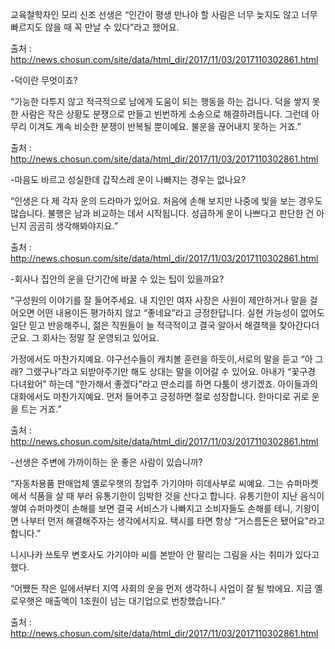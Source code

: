 교육철학자인 모리 신조 선생은 “인간이 평생 만나야 할 사람은 너무 늦지도 않고 너무 빠르지도 않을 때 꼭 만날 수 있다”라고 했어요.

출처 : http://news.chosun.com/site/data/html_dir/2017/11/03/2017110302861.html


-덕이란 무엇이죠?

“가능한 다투지 않고 적극적으로 남에게 도움이 되는 행동을 하는 겁니다. 덕을 쌓지 못한 사람은 작은 상황도 분쟁으로 만들고 빈번하게 소송으로 해결하려듭니다. 그런데 아무리 이겨도 계속 비슷한 분쟁이 반복될 뿐이예요. 불운을 끊어내지 못하는 거죠.”

출처 : http://news.chosun.com/site/data/html_dir/2017/11/03/2017110302861.html


-마음도 바르고 성실한데 갑작스레 운이 나빠지는 경우는 없나요? 

“인생은 다 제 각자 운의 드라마가 있어요. 처음에 손해 보지만 나중에 빛을 보는 경우도 많습니다. 불행은 남과 비교하는 데서 시작됩니다. 성급하게 운이 나쁘다고 판단한 건 아닌지 곰곰히 생각해봐야지요.”

출처 : http://news.chosun.com/site/data/html_dir/2017/11/03/2017110302861.html


-회사나 집안의 운을 단기간에 바꿀 수 있는 팁이 있을까요?

“구성원의 이야기를 잘 들어주세요. 내 지인인 여자 사장은 사원이 제안하거나 말을 걸어오면 어떤 내용이든 평가하지 않고 “좋네요”라고 긍정한답니다. 실현 가능성이 없어도 일단 믿고 반응해주니, 젊은 직원들이 늘 적극적이고 결국 알아서 해결책을 찾아간다더군요. 그 회사는 정말 잘 운영되고 있어요. 

가정에서도 마찬가지예요. 야구선수들이 캐치볼 훈련을 하듯이,서로의 말을 듣고 “아 그래? 그랬구나”라고 되받아주기만 해도 상대는 말을 이어갈 수 있어요. 아내가 “꽃구경 다녀왔어” 하는데 “한가해서 좋겠다”라고 딴소리를 하면 다툼이 생기겠죠. 아이들과의 대화에서도 마찬가지예요. 먼저 들어주고 긍정하면 절로 성장합니다. 한마디로 귀로 운을 트는 거죠.”

출처 : http://news.chosun.com/site/data/html_dir/2017/11/03/2017110302861.html


-선생은 주변에 가까이하는 운 좋은 사람이 있습니까?

“자동차용품 판매업체 옐로우햇의 창업주 가기야마 히데사부로 씨예요. 그는 슈퍼마켓에서 식품을 살 때 부러 유통기한이 임박한 것을 산다고 합니다. 유통기한이 지난 음식이 쌓여 슈퍼마켓이 손해를 보면 결국 서비스가 나빠지고 소비자들도 손해를 테니, 기왕이면 나부터 먼저 해결해주자는 생각에서지요. 택시를 타면 항상 “거스름돈은 됐어요"라고 합니다.”

니시나카 쓰토무 변호사도 가기야마 씨를 본받아 안 팔리는 그림을 사는 취미가 있다고 했다.

“어쨌든 작은 일에서부터 지역 사회의 운을 먼저 생각하니 사업이 잘 될 밖에요. 지금 옐로우햇은 매출액이 1조원이 넘는 대기업으로 번창했습니다.”

출처 : http://news.chosun.com/site/data/html_dir/2017/11/03/2017110302861.html